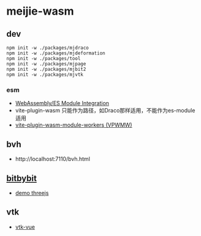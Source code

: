 # meijie-wasm

## dev

```shell
npm init -w ./packages/mjdraco
npm init -w ./packages/mjdeformation
npm init -w ./packages/tool
npm init -w ./packages/mjpage
npm init -w ./packages/mjbit2
npm init -w ./packages/mjvtk
```

### esm
- [WebAssembly/ES Module Integration](https://github.com/WebAssembly/esm-integration/tree/main/proposals/esm-integration)
- vite-plugin-wasm 只能作为路径，如Draco那样适用，不能作为es-module适用
- [vite-plugin-wasm-module-workers (VPWMW)](https://github.com/superhighfives/vite-plugin-wasm-module-workers)

## bvh

- http://localhost:7110/bvh.html

## [bitbybit](https://docs.bitbybit.dev/)

- [demo threejs](https://github.com/bitbybit-dev/app-examples/blob/main/react/threejs/vase/src/index.tsx)

## vtk

- [vtk-vue](https://github.com/Kitware/vtk-js/blob/master/Documentation/content/docs/vtk_vue.md)